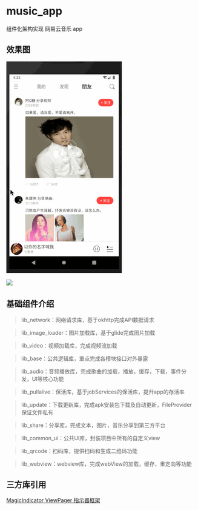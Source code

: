 # music_app
组件化架构实现 网易云音乐 app
## 效果图
![image](https://github.com/wuchao226/music_app/blob/master/images/preview.gif)


![](https://github.com/wuchao226/music_app/blob/master/images/preview2.gif)
## 基础组件介绍
> lib_network：网络请求库，基于okhttp完成API数据请求

> lib_image_loader：图片加载库，基于glide完成图片加载

> lib_video：视频加载库，完成视频流加载

> lib_base：公共逻辑库，重点完成各模块接口对外暴露

> lib_audio：音频播放库，完成歌曲的加载，播放，缓存，下载，事件分发，UI等核心功能

> lib_pullalive：保活库，基于jobServices的保活库，提升app的存活率

> lib_update：下载更新库，完成apk安装包下载及自动更新，FileProvider保证文件私有

> lib_share：分享库，完成文本，图片，音乐分享到第三方平台

> lib_common_ui：公共UI库，封装项目中所有的自定义view

> lib_qrcode：扫码库，提供扫码和生成二维码功能

> lib_webview：webview库，完成webView的加载，缓存，重定向等功能

## 三方库引用
[MagicIndicator ViewPager 指示器框架](https://github.com/hackware1993/MagicIndicator)
